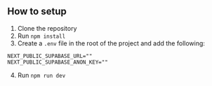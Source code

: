 ## How to setup

1. Clone the repository
2. Run `npm install`
3. Create a `.env` file in the root of the project and add the following:

```
NEXT_PUBLIC_SUPABASE_URL=""
NEXT_PUBLIC_SUPABASE_ANON_KEY=""
```
4. Run `npm run dev`